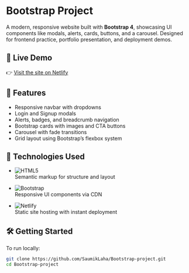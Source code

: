 # Bootstrap Project

A modern, responsive website built with **Bootstrap 4**, showcasing UI components like modals, alerts, cards, buttons, and a carousel. Designed for frontend practice, portfolio presentation, and deployment demos.

## 🔗 Live Demo
👉 [Visit the site on Netlify](https://saumiklaha-bootstrap-project.netlify.app/)

## 📁 Features
- Responsive navbar with dropdowns
- Login and Signup modals
- Alerts, badges, and breadcrumb navigation
- Bootstrap cards with images and CTA buttons
- Carousel with fade transitions
- Grid layout using Bootstrap’s flexbox system

## 🚀 Technologies Used

- ![HTML5](https://img.shields.io/badge/HTML5-E34F26?logo=html5&logoColor=white&style=flat)  
  Semantic markup for structure and layout

- ![Bootstrap](https://img.shields.io/badge/Bootstrap-4.4.1-7952B3?logo=bootstrap&logoColor=white&style=flat)  
  Responsive UI components via CDN

- ![Netlify](https://img.shields.io/badge/Netlify-Deployed-00C7B7?logo=netlify&logoColor=white&style=flat)  
  Static site hosting with instant deployment


## 🛠️ Getting Started
To run locally:
```bash
git clone https://github.com/SaumikLaha/Bootstrap-project.git
cd Bootstrap-project
